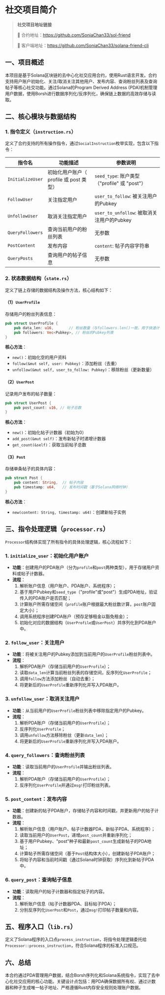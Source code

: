 # 社交项目简介

> **社交项目地址链接**
>
> 🔗 合约地址：https://github.com/SoniaChan33/sol-friend
>
> 🔗 客户端地址：https://github.com/SoniaChan33/solana-friend-cli


## 一、项目概述

本项目是基于Solana区块链的去中心化社交应用合约，使用Rust语言开发。合约支持用户账户初始化、关注/取消关注其他用户、发布内容、查询粉丝列表及查询帖子等核心社交功能。通过Solana的Program Derived Address (PDA)机制管理用户数据，使用Borsh进行数据序列化/反序列化，确保链上数据的高效存储与读取。


## 二、核心模块与数据结构

### 1. 指令定义（`instruction.rs`）

定义了合约支持的所有操作指令，通过`SocialInstruction`枚举实现，包含以下指令：

| 指令名           | 功能描述                                | 参数说明                                     |
| ---------------- | --------------------------------------- | -------------------------------------------- |
| `InitializeUser` | 初始化用户账户（ profile 或 post 类型） | `seed_type`: 账户类型（"profile" 或 "post"） |
| `FollowUser`     | 关注指定用户                            | `user_to_follow`: 被关注用户的Pubkey         |
| `UnfollowUser`   | 取消关注指定用户                        | `user_to_unfollow`: 被取消关注用户的Pubkey   |
| `QueryFollowers` | 查询当前用户的粉丝列表                  | 无参数                                       |
| `PostContent`    | 发布内容                                | `content`: 帖子内容字符串                    |
| `QueryPosts`     | 查询用户的帖子信息                      | 无参数                                       |


### 2. 状态数据结构（`state.rs`）

定义了链上存储的数据结构及操作方法，核心结构如下：

#### （1）`UserProfile`

存储用户的粉丝列表信息：

```rust
pub struct UserProfile {
    pub data_len: u16,       // 粉丝数量（与followers.len()一致，用于快速计算存储空间）
    pub followers: Vec<Pubkey>, // 粉丝的Pubkey列表
}
```

**核心方法**：

- `new()`：初始化空的用户资料
- `follow(&mut self, user: Pubkey)`：添加粉丝（去重）
- `unfollow(&mut self, user_to_follow: Pubkey)`：移除粉丝（更新数量）


#### （2）`UserPost`

记录用户发布的帖子数量：

```rust
pub struct UserPost {
    pub post_count: u16, // 帖子总数
}
```

**核心方法**：

- `new()`：初始化帖子计数器（初始为0）
- `add_post(&mut self)`：发布新帖子时递增计数器
- `get_count(&self)`：获取当前帖子总数


#### （3）`Post`

存储单条帖子的具体内容：

```rust
pub struct Post {
    pub content: String,  // 帖子内容
    pub timestamp: u64,   // 发布时间戳（基于Solana网络时钟）
}
```

**核心方法**：

- `new(content: String, timestamp: u64)`：创建新帖子实例


## 三、指令处理逻辑（`processor.rs`）

`Processor`结构体实现了所有指令的具体处理逻辑，核心流程如下：


### 1. `initialize_user`：初始化用户账户

- **功能**：创建用户的PDA账户（分为`profile`和`post`两种类型），用于存储用户资料或帖子计数器。
- **流程**：
  1. 解析账户信息（用户账户、PDA账户、系统程序）；
  2. 基于用户Pubkey和`seed_type`（"profile"或"post"）生成PDA地址，验证传入的PDA账户是否匹配；
  3. 计算账户所需存储空间（`profile`账户根据最大粉丝数计算，`post`账户固定大小）；
  4. 调用系统程序创建PDA账户（预存足够租金以豁免租金）；
  5. 初始化对应的数据结构（`UserProfile`或`UserPost`）并序列化到PDA账户中。


### 2. `follow_user`：关注用户

- **功能**：将被关注用户的Pubkey添加到当前用户的`UserProfile`粉丝列表中。
- **流程**：
  1. 解析PDA账户（存储当前用户的`UserProfile`）；
  2. 读取`data_len`计算当前粉丝列表的存储空间，反序列化`UserProfile`；
  3. 调用`follow`方法添加粉丝（自动去重）；
  4. 将更新后的`UserProfile`重新序列化并写入PDA账户。


### 3. `unfollow_user`：取消关注用户

- **功能**：从当前用户的`UserProfile`粉丝列表中移除指定用户的Pubkey。
- **流程**：
  1. 解析PDA账户（存储当前用户的`UserProfile`）；
  2. 反序列化`UserProfile`；
  3. 调用`unfollow`方法移除粉丝（更新`data_len`）；
  4. 将更新后的`UserProfile`重新序列化并写入PDA账户。


### 4. `query_followers`：查询粉丝列表

- **功能**：读取当前用户的`UserProfile`并输出粉丝列表。
- **流程**：
  1. 解析PDA账户（存储当前用户的`UserProfile`）；
  2. 反序列化`UserProfile`并通过`msg!`打印粉丝列表。


### 5. `post_content`：发布内容

- **功能**：创建新的帖子PDA账户，存储帖子内容和时间戳，并更新用户的帖子计数器。
- **流程**：
  1. 解析账户信息（用户账户、帖子计数器PDA、新帖子PDA、系统程序）；
  2. 读取当前用户的`UserPost`，递增`post_count`并重新序列化；
  3. 基于用户Pubkey、"post"种子和最新`post_count`生成新帖子的PDA地址；
  4. 计算帖子所需存储空间（基于`Post`结构体大小），创建新帖子PDA账户；
  5. 将帖子内容和当前时间戳（通过Solana时钟获取）序列化到新帖子PDA中。


### 6. `query_post`：查询帖子信息

- **功能**：读取用户的帖子计数器和指定帖子的内容。
- **流程**：
  1. 解析账户信息（帖子计数器PDA、目标帖子PDA）；
  2. 分别反序列化`UserPost`和`Post`，通过`msg!`打印帖子数量和内容。




## 五、程序入口（`lib.rs`）

定义了Solana程序的入口点`process_instruction`，将指令处理逻辑委托给`Processor::process_instruction`，符合Solana程序的标准入口规范。


## 六、总结

本合约通过PDA管理用户数据，结合Borsh序列化和Solana系统指令，实现了去中心化社交应用的核心功能。关键设计点包括：用PDA确保数据所有权、通过计数器和种子生成唯一帖子地址、严格遵循Rust内存安全规则处理账户数据。



